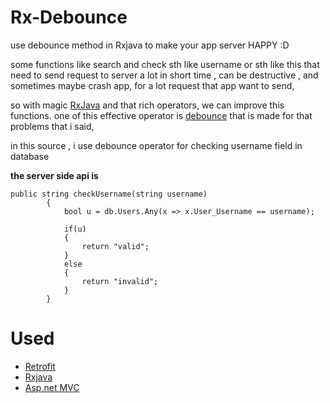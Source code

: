 # Rx-Debounce
use debounce method in Rxjava to make your app server HAPPY   :D

some functions like search and check sth like username or sth like this that need to send request to server a lot in short time ,
can be destructive , and sometimes maybe crash app, for a lot request that app want to send,

so with magic [RxJava](https://github.com/ReactiveX/RxJava) and that rich operators, we can improve this functions.
one of this effective operator is [debounce](http://reactivex.io/documentation/operators/debounce.html) that is made for 
that problems that i said,

in this source , i use debounce operator for checking username field in database

**the server side api is**

```
public string checkUsername(string username)
        {
            bool u = db.Users.Any(x => x.User_Username == username);
            
            if(u)
            {
                return "valid";
            }
            else
            {
                return "invalid";
            }
        }
```

# Used
* [Retrofit](http://square.github.io/retrofit/)
* [Rxjava](https://github.com/ReactiveX/RxJava)
* [Asp.net MVC](https://www.asp.net/mvc)


